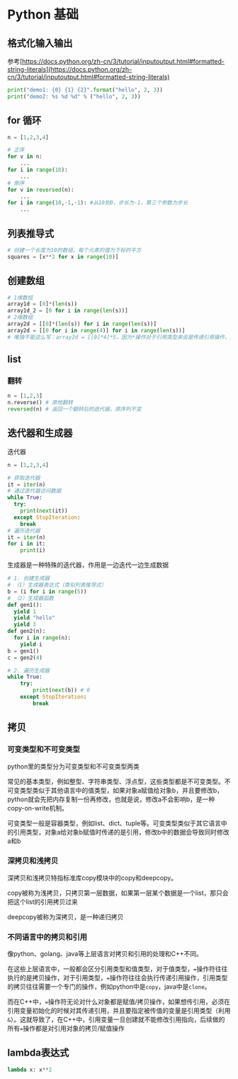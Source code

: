 # Python 基础


## 格式化输入输出

参考[https://docs.python.org/zh-cn/3/tutorial/inputoutput.html#formatted-string-literals](https://docs.python.org/zh-cn/3/tutorial/inputoutput.html#formatted-string-literals)

```python
print("demo1: {0} {1} {2}".format("hello", 2, 3))
print("demo2: %s %d %d" % ("hello", 2, 3))
```

## for 循环

```python
n = [1,2,3,4]

# 正序
for v in n:
    ...
for i in range(10):
    ...
# 倒序
for v in reversed(n):
    ...
for i in range(10,-1,-1): #从10到0，步长为-1，第三个参数为步长
    ...
```

## 列表推导式

```python
# 创建一个长度为10的数组，每个元素的值为下标的平方
squares = [x**2 for x in range(10)]
```

## 创建数组

```python
# 1维数组
array1d = [0]*(len(s))
array1d_2 = [0 for i in range(len(s))]
# 2维数组
array2d = [[0]*(len(s)) for i in range(len(s))]
array2d = [[0 for i in range(4)] for i in range(len(s))]
# 唯独不能这么写：array2d = [[0]*4]*5，因为*操作对于引用类型来说是传递引用操作，这等于把一维数组的引用复制了5份
```

## list

### 翻转

```python
n = [1,2,3]
n.reverse() # 原地翻转
reversed(n) # 返回一个翻转后的迭代器，原序列不变
```

## 迭代器和生成器

迭代器

```python
n = [1,2,3,4]

# 获取迭代器
it = iter(n)
# 通过迭代器访问数据
while True:
  try:
    print(next(it))
  except StopIteration:
    break
# 遍历迭代器
it = iter(n)
for i in it:
    print(i)
```

生成器是一种特殊的迭代器，作用是一边迭代一边生成数据

```python
# 1. 创建生成器
# （1）生成器表达式（类似列表推导式）
b = (i for i in range(5)) 
# （2）生成器函数
def gen1():
  yield 1
  yield "hello"
  yield 3
def gen2(n):
  for i in range(n):
    yield i
b = gen1()
c = gen2(4)

# 2. 遍历生成器
while True:
    try:
        print(next(b)) # 0
    except StopIteration:
        break
```

## 拷贝

### 可变类型和不可变类型

python里的类型分为可变类型和不可变类型两类

常见的基本类型，例如整型、字符串类型、浮点型，这些类型都是不可变类型。不可变类型类似于其他语言中的值类型，如果对象a赋值给对象b，并且要修改b，python就会先把内存复制一份再修改，也就是说，修改a不会影响b，是一种copy-on-write机制。

可变类型一般是容器类型，例如list、dict、tuple等。可变类型类似于其它语言中的引用类型，对象a给对象b赋值时传递的是引用，修改b中的数据会导致同时修改a和b

### 深拷贝和浅拷贝

深拷贝和浅拷贝特指标准库copy模块中的copy和deepcopy。

copy被称为浅拷贝，只拷贝第一层数据，如果第一层某个数据是一个list，那只会把这个list的引用拷贝过来

deepcopy被称为深拷贝，是一种递归拷贝

### 不同语言中的拷贝和引用

像python、golang、java等上层语言对拷贝和引用的处理和C++不同。

在这些上层语言中，一般都会区分引用类型和值类型，对于值类型，`=`操作符往往执行的是拷贝操作，对于引用类型，`=`操作符往往会执行传递引用操作，引用类型的拷贝往往需要一个专门的操作，例如python中是`copy`，java中是`clone`。

而在C++中，`=`操作符无论对什么对象都是赋值/拷贝操作，如果想传引用，必须在引用变量初始化的时候对其传递引用，并且要指定被传值的变量是引用类型（利用`&`）。这就导致了，在C++中，引用变量一旦创建就不能修改引用指向，后续做的所有`=`操作都是对引用对象的拷贝/赋值操作

## lambda表达式

```python
lambda x: x**2
```
